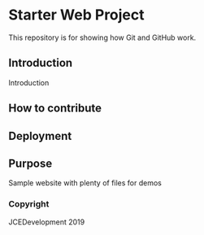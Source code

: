 # Starter Web Project

This repository is for showing how Git and GitHub work.

## Introduction
Introduction

## How to contribute

## Deployment

## Purpose

Sample website with plenty of files for demos

### Copyright
JCEDevelopment 2019